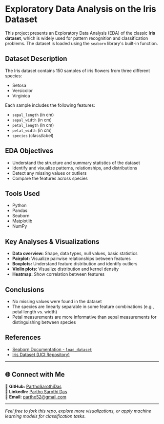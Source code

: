 # Exploratory Data Analysis on the Iris Dataset

This project presents an Exploratory Data Analysis (EDA) of the classic **Iris dataset**, which is widely used for pattern recognition and classification problems. The dataset is loaded using the `seaborn` library's built-in function.

##  Dataset Description

The Iris dataset contains 150 samples of iris flowers from three different species:  
- Setosa
- Versicolor
- Virginica

Each sample includes the following features:
- `sepal_length` (in cm)
- `sepal_width` (in cm)
- `petal_length` (in cm)
- `petal_width` (in cm)
- `species` (class/label)

## EDA Objectives

- Understand the structure and summary statistics of the dataset  
- Identify and visualize patterns, relationships, and distributions  
- Detect any missing values or outliers  
- Compare the features across species  

## Tools Used

- Python
- Pandas
- Seaborn
- Matplotlib
- NumPy

## Key Analyses & Visualizations

- **Data overview:** Shape, data types, null values, basic statistics
- **Pairplot:** Visualize pairwise relationships between features
- **Boxplots:** Understand feature distribution and identify outliers
- **Violin plots:** Visualize distribution and kernel density
- **Heatmap:** Show correlation between features


##  Conclusions

- No missing values were found in the dataset
- The species are linearly separable in some feature combinations (e.g., petal length vs. width)
- Petal measurements are more informative than sepal measurements for distinguishing between species

##  References

- [Seaborn Documentation - `load_dataset`](https://seaborn.pydata.org/generated/seaborn.load_dataset.html)
- [Iris Dataset (UCI Repository)](https://archive.ics.uci.edu/ml/datasets/iris)


---

## 🌐 Connect with Me  
🔗 **GitHub:** [ParthoSarothiDas](https://github.com/ParthoSarothiDas)  
🔗 **LinkedIn:** [Partho Sarothi Das](https://www.linkedin.com/in/partho-sarothi-das/)  
📧 **Email:** partho52@gmail.com  

---

*Feel free to fork this repo, explore more visualizations, or apply machine learning models for classification tasks.*




